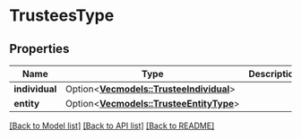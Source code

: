 # TrusteesType

## Properties

Name | Type | Description | Notes
------------ | ------------- | ------------- | -------------
**individual** | Option<[**Vec<models::TrusteeIndividual>**](TrusteeIndividual.md)> |  | [optional]
**entity** | Option<[**Vec<models::TrusteeEntityType>**](TrusteeEntityType.md)> |  | [optional]

[[Back to Model list]](../README.md#documentation-for-models) [[Back to API list]](../README.md#documentation-for-api-endpoints) [[Back to README]](../README.md)


